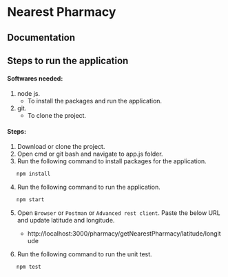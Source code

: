 # Nearest Pharmacy

## Documentation

## Steps to run the application

#### Softwares needed:

1. node js.
   - To install the packages and run the application.
2. git.
   - To clone the project.

#### Steps:

1. Download or clone the project.
2. Open cmd or git bash and navigate to app.js folder.
3. Run the following command to install packages for the application.

```bash
   npm install
```

4. Run the following command to run the application.

```bash
   npm start
```

5. Open `Browser` or `Postman` or `Advanced rest client`. Paste the below URL and update latitude and longitude.

   - http://localhost:3000/pharmacy/getNearestPharmacy/latitude/longitude

6. Run the following command to run the unit test.

```bash
   npm test
```
